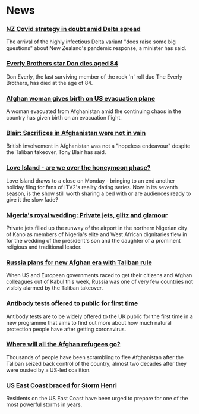 # News
### [NZ Covid strategy in doubt amid Delta spread](https://www.bbc.com/news/world-asia-58297895)
The arrival of the highly infectious Delta variant "does raise some big questions" about New Zealand's pandemic response, a minister has said.
### [Everly Brothers star Don dies aged 84](https://www.bbc.com/news/world-us-canada-58297621)
Don Everly, the last surviving member of the rock 'n' roll duo The Everly Brothers, has died at the age of 84. 
### [Afghan woman gives birth on US evacuation plane](https://www.bbc.com/news/world-asia-58297893)
A woman evacuated from Afghanistan amid the continuing chaos in the country has given birth on an evacuation flight.
### [Blair: Sacrifices in Afghanistan were not in vain](https://www.bbc.com/news/uk-58295384)
British involvement in Afghanistan was not a "hopeless endeavour" despite the Taliban takeover, Tony Blair has said.
### [Love Island - are we over the honeymoon phase?](https://www.bbc.com/news/entertainment-arts-58270729)
Love Island draws to a close on Monday - bringing to an end another holiday fling for fans of ITV2's reality dating series. Now in its seventh season, is the show still worth sharing a bed with or are audiences ready to give it the slow fade?
### [Nigeria's royal wedding: Private jets, glitz and glamour](https://www.bbc.com/news/world-africa-58291132)
Private jets filled up the runway of the airport in the northern Nigerian city of Kano as members of Nigeria's elite and West African dignitaries flew in for the wedding of the president's son and the daughter of a prominent religious and traditional leader.
### [Russia plans for new Afghan era with Taliban rule](https://www.bbc.com/news/world-europe-58265934)
When US and European governments raced to get their citizens and Afghan colleagues out of Kabul this week, Russia was one of very few countries not visibly alarmed by the Taliban takeover.
### [Antibody tests offered to public for first time](https://www.bbc.com/news/uk-58293249)
Antibody tests are to be widely offered to the UK public for the first time in a new programme that aims to find out more about how much natural protection people have after getting coronavirus.
### [Where will all the Afghan refugees go?](https://www.bbc.com/news/world-asia-58283177)
Thousands of people have been scrambling to flee Afghanistan after the Taliban seized back control of the country, almost two decades after they were ousted by a US-led coalition.
### [US East Coast braced for Storm Henri](https://www.bbc.com/news/world-us-canada-58294809)
Residents on the US East Coast have been urged to prepare for one of the most powerful storms in years.
